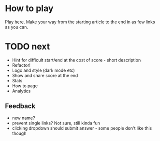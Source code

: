 # How to play
Play [here](wikilinker.netlify.app). Make your way from the starting article to the end in as few links as you can.
# TODO next
- Hint for difficult start/end at the cost of score - short description
- Refactor!
- Logo and style (dark mode etc)
- Show and share score at the end
- Stats
- How to page
- Analytics

## Feedback
- new name?
- prevent single links? Not sure, still kinda fun
- clicking dropdown should submit answer - some people don't like this though